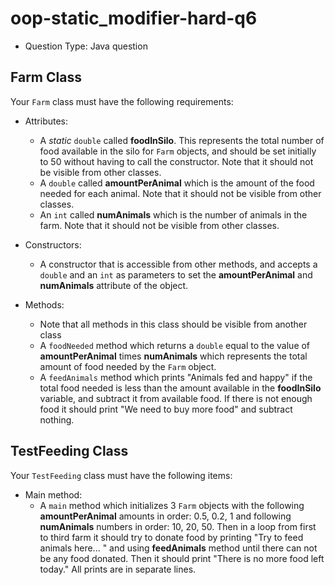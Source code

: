# oop-static_modifier-hard-q6

- Question Type: Java question

## Farm Class

Your `Farm` class must have the following requirements:

- Attributes:
    - A _static_ `double` called **foodInSilo**. This represents the total number of food available in the silo for
      `Farm` objects, and should be set initially to 50 without having to call the constructor. Note that
      it should not be visible from other classes.
    - A `double` called **amountPerAnimal** which is the amount of the food needed for each animal. Note that it should
      not be visible from other classes.
    - An `int` called **numAnimals** which is the number of animals in the farm. Note that it should
      not be visible from other classes.

- Constructors:
    - A constructor that is accessible from other methods, and accepts a `double` and an `int` as parameters to set the
      **amountPerAnimal** and **numAnimals** attribute of the object.

- Methods:
    - Note that all methods in this class should be visible from another class
    - A `foodNeeded` method which returns a `double` equal to the value of **amountPerAnimal** times **numAnimals**
      which represents the total amount of food needed by the `Farm` object.
    - A `feedAnimals` method which prints "Animals fed and happy" if the total food needed is less than the
      amount available in the **foodInSilo** variable, and subtract it from available food. If there is not enough
      food it should print "We need to buy more food" and subtract nothing.

## TestFeeding Class

Your `TestFeeding` class must have the following items:

- Main method:
    - A `main` method which initializes 3 `Farm` objects with the following **amountPerAnimal** amounts in order:
      0.5, 0.2, 1 and following **numAnimals** numbers in order: 10, 20, 50. Then in a loop from first to third farm
      it should try to donate food by printing "Try to feed animals here... " and using **feedAnimals** method until there
      can not be any food donated. Then it should print "There is no more food left today." All prints are in separate lines.
